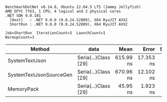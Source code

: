 ```

BenchmarkDotNet v0.14.0, Ubuntu 22.04.5 LTS (Jammy Jellyfish)
AMD EPYC 7763, 1 CPU, 4 logical and 2 physical cores
.NET SDK 9.0.101
  [Host]   : .NET 9.0.0 (9.0.24.52809), X64 RyuJIT AVX2
  ShortRun : .NET 9.0.0 (9.0.24.52809), X64 RyuJIT AVX2

Job=ShortRun  IterationCount=3  LaunchCount=1  
WarmupCount=3  

```
| Method                  | data                 | Mean      | Error     | StdDev   | Min       | Max       | Gen0   | Allocated |
|------------------------ |--------------------- |----------:|----------:|---------:|----------:|----------:|-------:|----------:|
| SystemTextJson          | Seria(...)Class [29] | 615.99 ns | 17.353 ns | 0.951 ns | 615.09 ns | 616.98 ns | 0.0038 |     392 B |
| SystemTextJsonSourceGen | Seria(...)Class [29] | 670.96 ns | 12.102 ns | 0.663 ns | 670.25 ns | 671.57 ns | 0.0048 |     464 B |
| MemoryPack              | Seria(...)Class [29] |  45.95 ns |  1.923 ns | 0.105 ns |  45.89 ns |  46.07 ns | 0.0014 |     120 B |
